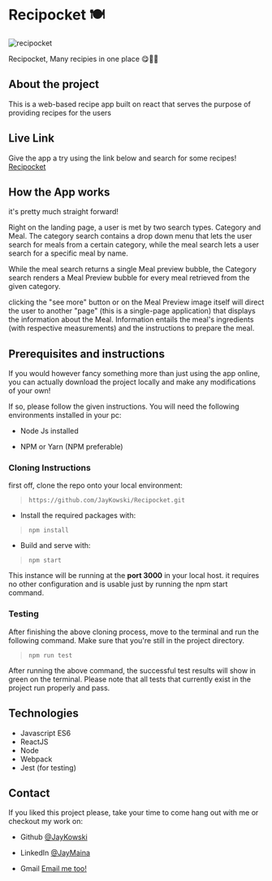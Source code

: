 # Recipocket 🍽

![recipocket](https://user-images.githubusercontent.com/47361638/96798114-d887bb80-1408-11eb-942d-a54a611a472a.png)

Recipocket, Many recipies in one place 😋🍕🍗

## About the project

This is a web-based recipe app built on react that serves the purpose of providing recipes for the users

## Live Link

Give the app a try using the link below and search for some recipes! <br />
[Recipocket](https://recipocket.herokuapp.com/)

## How the App works

it's pretty much straight forward!

Right on the landing page, a user is met by two search types. 
Category and Meal.
The category search contains a drop down menu that lets the user search for meals from a certain category,
while the meal search lets a user search for a specific meal by name.

While the meal search returns a single Meal preview bubble, the Category search renders a Meal Preview bubble for every meal retrieved from the given category.

clicking the "see more" button or on the Meal Preview image itself will direct the user to another "page" (this is a single-page application) that displays the 
information about the Meal. Information entails the meal's ingredients (with respective measurements) and the instructions to prepare the meal.

## Prerequisites and instructions

If you would however fancy something more than just using the app online, you can actually download the project locally
and make any modifications of your own!

If so, please follow the given instructions.
You will need the following environments installed in your pc:

- Node Js installed

- NPM or Yarn (NPM preferable)

### Cloning Instructions 

first off, clone the repo onto your local environment:

> ```https://github.com/JayKowski/Recipocket.git```

- Install the required packages with:

> ```npm install```

- Build and serve with:

> ```npm start```

This instance will be running at the **port 3000** in your local host.
it requires no other configuration and is usable just by running the npm start command.

### Testing
After finishing the above cloning process, move to the terminal and run the following command. 
Make sure that you're still in the project directory.

> ```npm run test```

After running the above command, the successful test results will show in green on the terminal.
Please note that all tests that currently exist in the project run properly and pass. 

## Technologies 

- Javascript ES6
- ReactJS
- Node
- Webpack
- Jest (for testing)

## Contact

If you liked this project please, take your time to come hang out with me or checkout my work on:  

- Github [@JayKowski](https://github.com/JayKowski)

- LinkedIn [@JayMaina](https://www.linkedin.com/in/jay-maina/)

- Gmail [Email me too!](jaymaina5@gmail.com)
